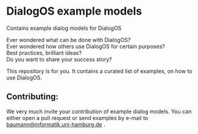 # DialogOS example models
Contains example dialog models for DialogOS

Ever wondered what can be done with DialogOS?  
Ever wondered how others use DialogOS for certain purposes?  
Best practices, brilliant ideas?  
Do you want to share your success story?

This repository is for you. It contains a curated list of examples,
on how to use DialogOS.

## Contributing:
We very much invite your contribution of example dialog models. 
You can either open a pull request or send examples by e-mail to
baumann@informatik.uni-hamburg.de .

